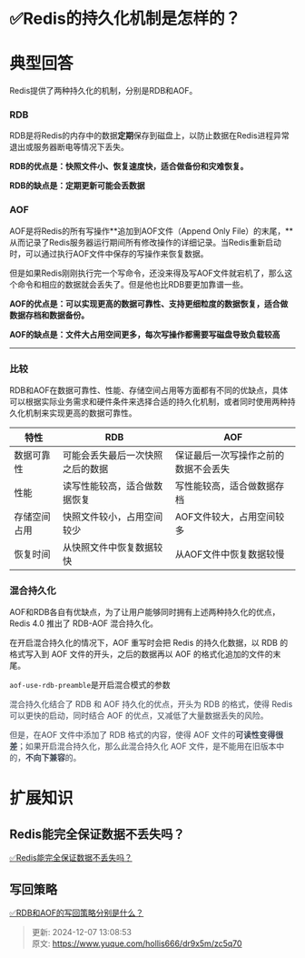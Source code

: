 # ✅Redis的持久化机制是怎样的？

# 典型回答


Redis提供了两种持久化的机制，分别是RDB和AOF。

### RDB
RDB是将Redis的内存中的数据**定期**保存到磁盘上，以防止数据在Redis进程异常退出或服务器断电等情况下丢失。



**RDB的优点是：快照文件小、恢复速度快，适合做备份和灾难恢复。**

**RDB的缺点是：定期更新可能会丢数据**



### AOF


AOF是将Redis的所有写操作**追加到AOF文件（Append Only File）的末尾，**从而记录了Redis服务器运行期间所有修改操作的详细记录。当Redis重新启动时，可以通过执行AOF文件中保存的写操作来恢复数据。



但是如果Redis刚刚执行完一个写命令，还没来得及写AOF文件就宕机了，那么这个命令和相应的数据就会丢失了。但是他也比RDB要更加靠谱一些。



**AOF的优点是：可以实现更高的数据可靠性、支持更细粒度的数据恢复，适合做数据存档和数据备份。**

**AOF的缺点是：文件大占用空间更多，每次写操作都需要写磁盘导致负载较高**

****

### 比较


RDB和AOF在数据可靠性、性能、存储空间占用等方面都有不同的优缺点，具体可以根据实际业务需求和硬件条件来选择合适的持久化机制，或者同时使用两种持久化机制来实现更高的数据可靠性。



| **特性** | **RDB** | **AOF** |
| --- | --- | --- |
| 数据可靠性 | 可能会丢失最后一次快照之后的数据 | 保证最后一次写操作之前的数据不会丢失 |
| 性能 | 读写性能较高，适合做数据恢复 | 写性能较高，适合做数据存档 |
| 存储空间占用 | 快照文件较小，占用空间较少 | AOF文件较大，占用空间较多 |
| 恢复时间 | 从快照文件中恢复数据较快 | 从AOF文件中恢复数据较慢 |




### 混合持久化


AOF和RDB各自有优缺点，为了让用户能够同时拥有上述两种持久化的优点， Redis 4.0 推出了 RDB-AOF 混合持久化。



在开启混合持久化的情况下，AOF 重写时会把 Redis 的持久化数据，以 RDB 的格式写入到 AOF 文件的开头，之后的数据再以 AOF 的格式化追加的文件的末尾。



`aof-use-rdb-preamble`是开启混合模式的参数



<font style="color:rgb(59, 67, 81);">混合持久化结合了 RDB 和 AOF 持久化的优点，开头为 RDB 的格式，使得 Redis 可以更快的启动，同时结合 AOF 的优点，又减低了大量数据丢失的风险。</font>

**<font style="color:rgb(59, 67, 81);"></font>**

<font style="color:rgb(59, 67, 81);">但是，在AOF 文件中添加了 RDB 格式的内容，使得 AOF 文件的</font>**<font style="color:rgb(59, 67, 81);">可读性变得很差</font>**<font style="color:rgb(59, 67, 81);">；如果开启混合持久化，那么此混合持久化 AOF 文件，是不能用在旧版本中的，</font>**<font style="color:rgb(59, 67, 81);">不向下兼容</font>**<font style="color:rgb(59, 67, 81);">的。</font>



# 扩展知识


## Redis能完全保证数据不丢失吗？


[✅Redis能完全保证数据不丢失吗？](https://www.yuque.com/hollis666/dr9x5m/ciyvstsalpg257bh)



## 写回策略


[✅RDB和AOF的写回策略分别是什么？](https://www.yuque.com/hollis666/dr9x5m/utk3q3u7zwvtsv3a)





> 更新: 2024-12-07 13:08:53  
> 原文: <https://www.yuque.com/hollis666/dr9x5m/zc5q70>